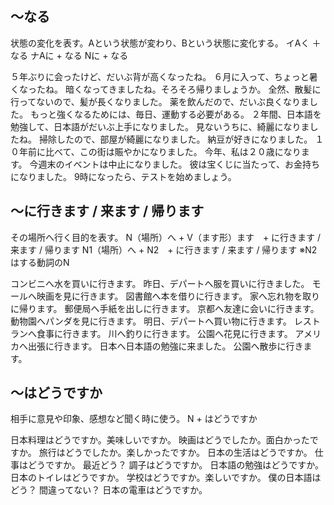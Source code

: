
## 〜なる
状態の変化を表す。Aという状態が変わり、Bという状態に変化する。
イAく ＋ なる ナAに + なる Nに + なる

５年ぶりに会ったけど、だいぶ背が高くなったね。
６月に入って、ちょっと暑くなったね。
暗くなってきましたね。そろそろ帰りましょうか。
全然、散髪に行ってないので、髪が長くなりました。
薬を飲んだので、だいぶ良くなりました。
もっと強くなるためには、毎日、運動する必要がある。
２年間、日本語を勉強して、日本語がだいぶ上手になりました。
見ないうちに、綺麗になりましたね。
掃除したので、部屋が綺麗になりました。
納豆が好きになりました。
１０年前に比べて、この街は賑やかになりました。
今年、私は２０歳になります。
今週末のイベントは中止になりました。
彼は宝くじに当たって、お金持ちになりました。
9時になったら、テストを始めましょう。
## 〜に行きます / 来ます / 帰ります
その場所へ行く目的を表す。
N（場所）へ +  V（ます形）ます　+ に行きます / 来ます / 帰ります N1（場所）へ +  N2　+ に行きます / 来ます / 帰ります  ※N2はする動詞のN

コンビニへ水を買いに行きます。
昨日、デパートへ服を買いに行きました。
モールへ映画を見に行きます。
図書館へ本を借りに行きます。
家へ忘れ物を取りに帰ります。
郵便局へ手紙を出しに行きます。
京都へ友達に会いに行きます。
動物園へパンダを見に行きます。
明日、デパートへ買い物に行きます。
レストランへ食事に行きます。
川へ釣りに行きます。
公園へ花見に行きます。
アメリカへ出張に行きます。
日本へ日本語の勉強に来ました。
公園へ散歩に行きます。
## 〜はどうですか
相手に意見や印象、感想など聞く時に使う。
N + はどうですか

日本料理はどうですか。美味しいですか。
映画はどうでしたか。面白かったですか。
旅行はどうでしたか。楽しかったですか。
日本の生活はどうですか。
仕事はどうですか。
最近どう？
調子はどうですか。
日本語の勉強はどうですか。
日本のトイレはどうですか。
学校はどうですか。楽しいですか。
僕の日本語はどう？ 間違ってない？
日本の電車はどうですか。
